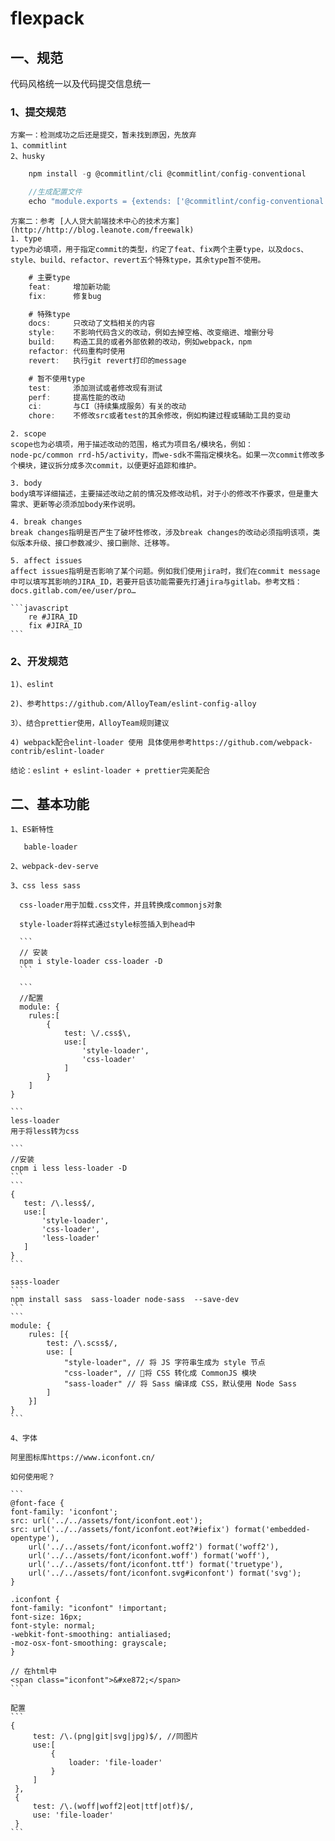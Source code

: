 # flexpack

## 一、规范

代码风格统一以及代码提交信息统一

### 1、提交规范
    方案一：检测成功之后还是提交，暂未找到原因，先放弃
    1、commitlint
    2、husky

```javascript
    npm install -g @commitlint/cli @commitlint/config-conventional

    //生成配置文件
    echo "module.exports = {extends: ['@commitlint/config-conventional']}" > commitlint.config.js
```
    方案二：参考 [人人贷大前端技术中心的技术方案](http://http://blog.leanote.com/freewalk)
    1. type
    type为必填项，用于指定commit的类型，约定了feat、fix两个主要type，以及docs、style、build、refactor、revert五个特殊type，其余type暂不使用。
```javascript
    # 主要type
    feat:     增加新功能
    fix:      修复bug

    # 特殊type
    docs:     只改动了文档相关的内容
    style:    不影响代码含义的改动，例如去掉空格、改变缩进、增删分号
    build:    构造工具的或者外部依赖的改动，例如webpack，npm
    refactor: 代码重构时使用
    revert:   执行git revert打印的message

    # 暂不使用type
    test:     添加测试或者修改现有测试
    perf:     提高性能的改动
    ci:       与CI（持续集成服务）有关的改动
    chore:    不修改src或者test的其余修改，例如构建过程或辅助工具的变动

```
    2. scope
    scope也为必填项，用于描述改动的范围，格式为项目名/模块名，例如：
    node-pc/common rrd-h5/activity，而we-sdk不需指定模块名。如果一次commit修改多个模块，建议拆分成多次commit，以便更好追踪和维护。

    3. body
    body填写详细描述，主要描述改动之前的情况及修改动机，对于小的修改不作要求，但是重大需求、更新等必须添加body来作说明。

    4. break changes
    break changes指明是否产生了破坏性修改，涉及break changes的改动必须指明该项，类似版本升级、接口参数减少、接口删除、迁移等。

    5. affect issues
    affect issues指明是否影响了某个问题。例如我们使用jira时，我们在commit message中可以填写其影响的JIRA_ID，若要开启该功能需要先打通jira与gitlab。参考文档：docs.gitlab.com/ee/user/pro…

    ```javascript
        re #JIRA_ID
        fix #JIRA_ID
    ```


### 2、开发规范

    1)、eslint 

    2)、参考https://github.com/AlloyTeam/eslint-config-alloy

    3）、结合prettier使用，AlloyTeam规则建议

    4) webpack配合elint-loader 使用 具体使用参考https://github.com/webpack-contrib/eslint-loader

    结论：eslint + eslint-loader + prettier完美配合

## 二、基本功能

    1、ES新特性
       
       bable-loader

    2、webpack-dev-serve

    3、css less sass

      css-loader用于加载.css文件，并且转换成commonjs对象

      style-loader将样式通过style标签插入到head中

      ```
      // 安装
      npm i style-loader css-loader -D
      ```

      ```
      //配置
      module: {
        rules:[
            {
                test: \/.css$\,
                use:[
                    'style-loader',
                    'css-loader'
                ]
            }
        ]
    }

    ```
    less-loader
    用于将less转为css

    ```
    //安装
    cnpm i less less-loader -D
    ```
    ```
    {
       test: /\.less$/,
       use:[
           'style-loader',
           'css-loader',
           'less-loader'
       ]
    }
    ```

    sass-loader
    ```
    npm install sass  sass-loader node-sass  --save-dev
    ```
    ```
    module: {
        rules: [{
            test: /\.scss$/,
            use: [
                "style-loader", // 将 JS 字符串生成为 style 节点
                "css-loader", // 将 CSS 转化成 CommonJS 模块
                "sass-loader" // 将 Sass 编译成 CSS，默认使用 Node Sass
            ]
        }]
    }
    ```

    4、字体

    阿里图标库https://www.iconfont.cn/

    如何使用呢？

    ```
    @font-face {
    font-family: 'iconfont';
    src: url('../../assets/font/iconfont.eot');
    src: url('../../assets/font/iconfont.eot?#iefix') format('embedded-opentype'),
        url('../../assets/font/iconfont.woff2') format('woff2'),
        url('../../assets/font/iconfont.woff') format('woff'),
        url('../../assets/font/iconfont.ttf') format('truetype'),
        url('../../assets/font/iconfont.svg#iconfont') format('svg');
    }

    .iconfont {
    font-family: "iconfont" !important;
    font-size: 16px;
    font-style: normal;
    -webkit-font-smoothing: antialiased;
    -moz-osx-font-smoothing: grayscale;
    }

    // 在html中
    <span class="iconfont">&#xe872;</span>
    ```

    配置
    ```
    {
         test: /\.(png|git|svg|jpg)$/, //同图片
         use:[
             {
                 loader: 'file-loader'
             }
         ]
     },
     {
         test: /\.(woff|woff2|eot|ttf|otf)$/,
         use: 'file-loader'
     }
    ```




       